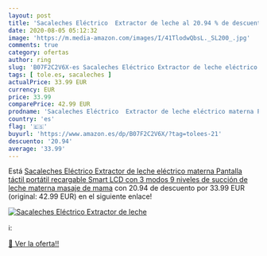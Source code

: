 ```yaml
---
layout: post
title: 'Sacaleches Eléctrico  Extractor de leche al 20.94 % de descuento'
date: 2020-08-05 05:12:32
image: 'https://m.media-amazon.com/images/I/41TlodwQbsL._SL200_.jpg'
comments: true
category: ofertas
author: ring
slug: 'B07F2C2V6X-es Sacaleches Eléctrico Extractor de leche eléctrico materna...'
tags: [ tole.es, sacaleches ]
actualPrice: 33.99 EUR
currency: EUR
price: 33.99
comparePrice: 42.99 EUR
prodname: 'Sacaleches Eléctrico  Extractor de leche eléctrico materna Pantalla táctil portátil recargable Smart LCD con 3 modos 9 niveles de succión de leche materna  masaje de mama'
country: 'es'
flag: '🇪🇸'
buyurl: 'https://www.amazon.es/dp/B07F2C2V6X/?tag=tolees-21'
descuento: '20.94'
average: '33.99'
---
```


Está [Sacaleches Eléctrico  Extractor de leche eléctrico materna Pantalla táctil portátil recargable Smart LCD con 3 modos 9 niveles de succión de leche materna  masaje de mama](https://www.amazon.es/dp/B07F2C2V6X/?tag=tolees-21) con 20.94 de descuento por 33.99 EUR (original: 42.99 EUR) en el siguiente enlace!

[![Sacaleches Eléctrico  Extractor de leche](https://m.media-amazon.com/images/I/41TlodwQbsL._SL200_.jpg)](https://www.amazon.es/dp/B07F2C2V6X/?tag=tolees-21)

ℹ️:


[🛒 Ver la oferta!!](https://www.amazon.es/dp/B07F2C2V6X/?tag=tolees-21)

